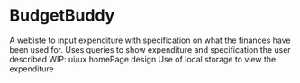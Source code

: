 # BudgetBuddy 
A webiste to input expenditure with specification on what the finances have been used for.
Uses queries to show expenditure and specification the user described
WIP: ui/ux homePage design
     Use of local storage to view the expenditure

